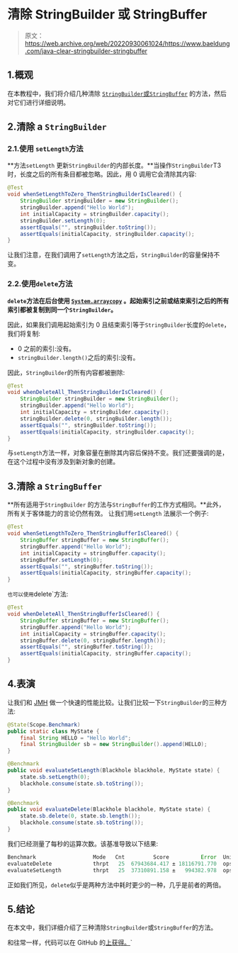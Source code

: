 # 清除 StringBuilder 或 StringBuffer

> 原文：<https://web.archive.org/web/20220930061024/https://www.baeldung.com/java-clear-stringbuilder-stringbuffer>

## 1.概观

在本教程中，我们将介绍几种清除 [`StringBuilder`或`StringBuffer`](/web/20220824120057/https://www.baeldung.com/java-string-builder-string-buffer) 的方法，然后对它们进行详细说明。

## 2.清除 a `StringBuilder`

### 2.1.使用 `setLength`方法

**方法`setLength` 更新`StringBuilder`的内部长度。**当操作`StringBuilder`T3 时，长度之后的所有条目都被忽略。因此，用 0 调用它会清除其内容:

```java
@Test
void whenSetLengthToZero_ThenStringBuilderIsCleared() {
    StringBuilder stringBuilder = new StringBuilder();
    stringBuilder.append("Hello World");
    int initialCapacity = stringBuilder.capacity();
    stringBuilder.setLength(0);
    assertEquals("", stringBuilder.toString());
    assertEquals(initialCapacity, stringBuilder.capacity();
}
```

让我们注意，在我们调用了`setLength`方法之后，`StringBuilder`的容量保持不变。

### 2.2.使用`delete`方法

**`delete`方法在后台使用 [`System.arraycopy`](/web/20220824120057/https://www.baeldung.com/java-array-copy) 。起始索引之前或结束索引之后的所有索引都被复制到同一个`StringBuilder`。**

因此，如果我们调用起始索引为 0 且结束索引等于`StringBuilder`长度的`delete`，我们将复制:

*   0 之前的索引:没有。
*   `stringBuilder.length()`之后的索引:没有。

因此，`StringBuilder`的所有内容都被删除:

```java
@Test
void whenDeleteAll_ThenStringBuilderIsCleared() {
    StringBuilder stringBuilder = new StringBuilder();
    stringBuilder.append("Hello World");
    int initialCapacity = stringBuilder.capacity();
    stringBuilder.delete(0, stringBuilder.length());
    assertEquals("", stringBuilder.toString());
    assertEquals(initialCapacity, stringBuilder.capacity();
}
```

与`setLength`方法一样，对象容量在删除其内容后保持不变。我们还要强调的是，在这个过程中没有涉及到新对象的创建。

## 3.清除 a `StringBuffer`

**所有适用于`StringBuilder` 的方法与`StringBuffer`的工作方式相同。**此外，所有关于客体能力的言论仍然有效。
让我们用`setLength` 法展示一个例子:

```java
@Test
void whenSetLengthToZero_ThenStringBufferIsCleared() {
    StringBuffer stringBuffer = new StringBuffer();
    stringBuffer.append("Hello World");
    int initialCapacity = stringBuffer.capacity();
    stringBuffer.setLength(0);
    assertEquals("", stringBuffer.toString());
    assertEquals(initialCapacity, stringBuffer.capacity();
}
```

 `也可以使用`delete`方法:

```java
@Test
void whenDeleteAll_ThenStringBufferIsCleared() {
    StringBuffer stringBuffer = new StringBuffer();
    stringBuffer.append("Hello World");
    int initialCapacity = stringBuffer.capacity();
    stringBuffer.delete(0, stringBuffer.length());
    assertEquals("", stringBuffer.toString());
    assertEquals(initialCapacity, stringBuffer.capacity();
}
```

## 4.表演

让我们和 [JMH](/web/20220824120057/https://www.baeldung.com/java-microbenchmark-harness) 做一个快速的性能比较。让我们比较一下`StringBuilder`的三种方法:

```java
@State(Scope.Benchmark)
public static class MyState {
    final String HELLO = "Hello World";
    final StringBuilder sb = new StringBuilder().append(HELLO);
}

@Benchmark
public void evaluateSetLength(Blackhole blackhole, MyState state) {
    state.sb.setLength(0);
    blackhole.consume(state.sb.toString());
}

@Benchmark
public void evaluateDelete(Blackhole blackhole, MyState state) {
    state.sb.delete(0, state.sb.length());
    blackhole.consume(state.sb.toString());
}
```

我们已经测量了每秒的运算次数。该基准导致以下结果:

```java
Benchmark                  Mode   Cnt         Score          Error  Units
evaluateDelete             thrpt   25  67943684.417 ± 18116791.770  ops/s
evaluateSetLength          thrpt   25  37310891.158 ±   994382.978  ops/s
```

正如我们所见，`delete`似乎是两种方法中耗时更少的一种，几乎是前者的两倍。

## 5.结论

在本文中，我们详细介绍了三种清除`StringBuilder`或`StringBuffer`的方法。

和往常一样，代码可以在 GitHub 的[上获得。](https://web.archive.org/web/20220824120057/https://github.com/eugenp/tutorials/tree/master/core-java-modules/core-java-string-apis)`